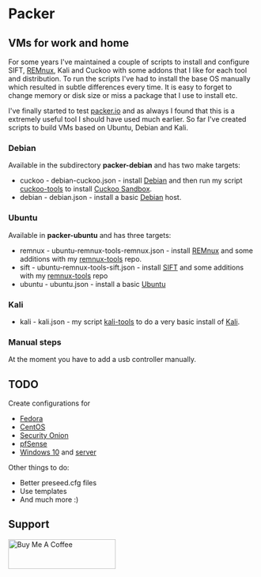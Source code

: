 # Packer

## VMs for work and home

For some years I've maintained a couple of scripts to install and configure SIFT, [REMnux](https://remnux.org), Kali and Cuckoo with some addons that I like for each tool and distribution. To run the scripts I've had to install the base OS manually which resulted in subtle differences every time. It is easy to forget to change memory or disk size or miss a package that I use to install etc.

I've finally started to test [packer.io](https://www.packer.io/) and as always I found that this is a extremely useful tool I should have used much earlier. So far I've created scripts to build VMs based on Ubuntu, Debian and Kali.

### Debian

Available in the subdirectory **packer-debian** and has two make targets:

* cuckoo - debian-cuckoo.json - install [Debian](https://debian.org) and then run my script [cuckoo-tools](https://github.com/reuteras/cuckoo-tools) to install [Cuckoo Sandbox](https://www.cuckoosandbox.org).
* debian - debian.json - install a basic [Debian](https://debian.org) host.

### Ubuntu

Available in **packer-ubuntu** and has three targets:

* remnux - ubuntu-remnux-tools-remnux.json - install [REMnux](https://remnux.org) and some additions with my [remnux-tools](https://github.com/reuteras/remnux-tools) repo.
* sift - ubuntu-remnux-tools-sift.json - install [SIFT](https://digital-forensics.sans.org/community/downloads/) and some additions with my [remnux-tools](https://github.com/reuteras/remnux-tools) repo
* ubuntu - ubuntu.json - install a basic [Ubuntu](https://www.ubuntu.com/)

### Kali

* kali - kali.json - my script [kali-tools](https://github.com/reuteras/kali-tools) to do a very basic install of [Kali](https://www.kali.org).

### Manual steps

At the moment you have to add a usb controller manually.

## TODO

Create configurations for

* [Fedora](https://getfedora.org/)
* [CentOS](https://centos.org/)
* [Security Onion](https://securityonion.net/)
* [pfSense](https://pfsense.org/)
* [Windows 10](https://www.microsoft.com/en-us/windows) and [server](https://www.microsoft.com/en-us/cloud-platform/windows-server)

Other things to do:

* Better preseed.cfg files
* Use templates
* And much more :)

## Support

<a href="https://www.buymeacoffee.com/reuteras" target="_blank"><img src="https://cdn.buymeacoffee.com/buttons/v2/default-yellow.png" alt="Buy Me A Coffee" style="height: 60px !important;width: 217px !important;" ></a>
